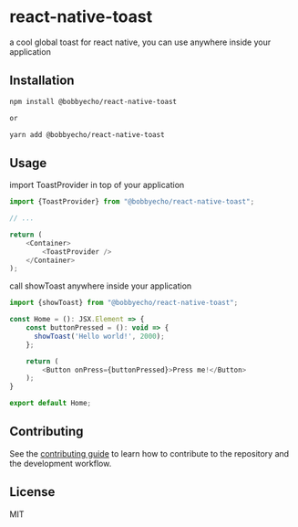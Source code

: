 # react-native-toast

a cool global toast for react native, you can use anywhere inside your application

## Installation

```sh
npm install @bobbyecho/react-native-toast

or

yarn add @bobbyecho/react-native-toast
```

## Usage

import ToastProvider in top of your application

```js
import {ToastProvider} from "@bobbyecho/react-native-toast";

// ...

return (
    <Container>
        <ToastProvider />
    </Container>
);
```

call showToast anywhere inside your application

```js
import {showToast} from "@bobbyecho/react-native-toast";

const Home = (): JSX.Element => {
    const buttonPressed = (): void => {
      showToast('Hello world!', 2000);
    };

    return (
        <Button onPress={buttonPressed}>Press me!</Button>
    );
}

export default Home;
```

## Contributing

See the [contributing guide](CONTRIBUTING.md) to learn how to contribute to the repository and the development workflow.

## License

MIT
